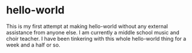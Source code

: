 # hello-world
This is my first attempt at making hello-world without any external assistance from anyone else. 
I am currently a middle school music and choir teacher. 
I have been tinkering with this whole hello-world thing for a week and a half or so. 
